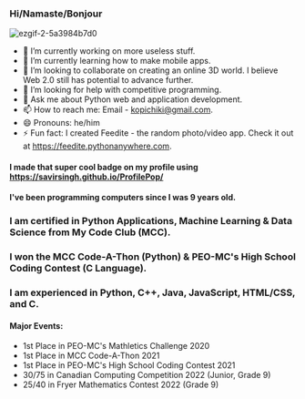 ### Hi/Namaste/Bonjour
![ezgif-2-5a3984b7d0](https://user-images.githubusercontent.com/84334654/181835988-18dc3331-2e92-4af2-85f6-be1bceea7780.gif)

- 🔭 I’m currently working on more useless stuff.
- 🌱 I’m currently learning how to make mobile apps.
- 👯 I’m looking to collaborate on creating an online 3D world. I believe Web 2.0 still has potential to advance further.
- 🤔 I’m looking for help with competitive programming.
- 💬 Ask me about Python web and application development.
- 📫 How to reach me: Email - kopichiki@gmail.com.
- 😄 Pronouns: he/him
- ⚡ Fun fact: I created Feedite - the random photo/video app. Check it out at https://feedite.pythonanywhere.com.

#### I made that super cool badge on my profile using https://savirsingh.github.io/ProfilePop/

#### I've been programming computers since I was 9 years old.

### I am certified in Python Applications, Machine Learning & Data Science from My Code Club (MCC).

### I won the MCC Code-A-Thon (Python) & PEO-MC's High School Coding Contest (C Language).

### I am experienced in Python, C++, Java, JavaScript, HTML/CSS, and C.

#### Major Events:
- 1st Place in PEO-MC's Mathletics Challenge 2020
- 1st Place in MCC Code-A-Thon 2021
- 1st Place in PEO-MC's High School Coding Contest 2021
- 30/75 in Canadian Computing Competition 2022 (Junior, Grade 9)
- 25/40 in Fryer Mathematics Contest 2022 (Grade 9)

